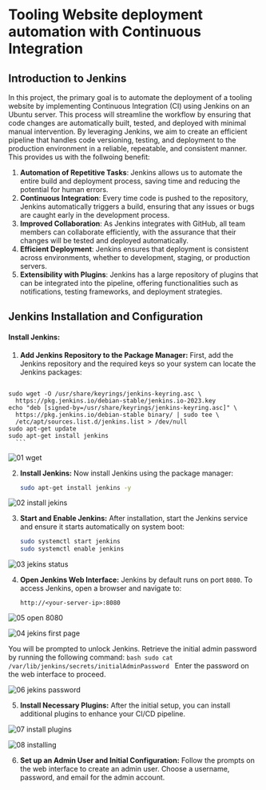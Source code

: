 # Tooling Website deployment automation with Continuous Integration
## Introduction to Jenkins

In this project, the primary goal is to automate the deployment of a tooling website by implementing Continuous Integration (CI) using Jenkins on an Ubuntu server. This process will streamline the workflow by ensuring that code changes are automatically built, tested, and deployed with minimal manual intervention. By leveraging Jenkins, we aim to create an efficient pipeline that handles code versioning, testing, and deployment to the production environment in a reliable, repeatable, and consistent manner. This provides us with the follwoing benefit:

1. **Automation of Repetitive Tasks**: Jenkins allows us to automate the entire build and deployment process, saving time and reducing the potential for human errors.
2. **Continuous Integration**: Every time code is pushed to the repository, Jenkins automatically triggers a build, ensuring that any issues or bugs are caught early in the development process.
3. **Improved Collaboration**: As Jenkins integrates with GitHub, all team members can collaborate efficiently, with the assurance that their changes will be tested and deployed automatically.
4. **Efficient Deployment**: Jenkins ensures that deployment is consistent across environments, whether to development, staging, or production servers.
5. **Extensibility with Plugins**: Jenkins has a large repository of plugins that can be integrated into the pipeline, offering functionalities such as notifications, testing frameworks, and deployment strategies.


## Jenkins Installation and Configuration

#### **Install Jenkins:**
   
   1. **Add Jenkins Repository to the Package Manager:**
      First, add the Jenkins repository and the required keys so your system can locate the Jenkins packages:
      ```bash
    sudo wget -O /usr/share/keyrings/jenkins-keyring.asc \
      https://pkg.jenkins.io/debian-stable/jenkins.io-2023.key
    echo "deb [signed-by=/usr/share/keyrings/jenkins-keyring.asc]" \
      https://pkg.jenkins.io/debian-stable binary/ | sudo tee \
      /etc/apt/sources.list.d/jenkins.list > /dev/null
    sudo apt-get update
    sudo apt-get install jenkins
      ```

![01  wget](https://github.com/user-attachments/assets/737df1de-ea1f-4faa-b1fd-c417e7972ca2)


   2. **Install Jenkins:**
      Now install Jenkins using the package manager:
      ```bash
      sudo apt-get install jenkins -y
      ```

![02 install jekins](https://github.com/user-attachments/assets/4f0a7970-c0ea-4deb-8834-1fa9e6913adb)


   3. **Start and Enable Jenkins:**
      After installation, start the Jenkins service and ensure it starts automatically on system boot:
      ```bash
      sudo systemctl start jenkins
      sudo systemctl enable jenkins
      ```
      
![03 jekins status](https://github.com/user-attachments/assets/3e9024fd-b6f0-49b0-8485-796c2e4d12a9)


   4. **Open Jenkins Web Interface:**
      Jenkins by default runs on port `8080`. To access Jenkins, open a browser and navigate to:
      ```
      http://<your-server-ip>:8080
      ```

![05 open 8080](https://github.com/user-attachments/assets/19ceef4b-7a23-4e60-ad52-ee333eb52f8a)

![04 jekins first page](https://github.com/user-attachments/assets/48e39297-3222-4e6f-94da-ab0bf4151a7c)


   You will be prompted to unlock Jenkins. Retrieve the initial admin password by running the following command:
      ```bash
      sudo cat /var/lib/jenkins/secrets/initialAdminPassword
      ```
      Enter the password on the web interface to proceed.
      
![06 jekins password](https://github.com/user-attachments/assets/b0f632fa-0275-465e-abfa-8434e4fadc7e)


 5. **Install Necessary Plugins:**
      After the initial setup, you can install additional plugins to enhance your CI/CD pipeline.

![07 install plugins](https://github.com/user-attachments/assets/025f4c45-7906-4453-a7f0-0bc48cd158ff)


![08 installing](https://github.com/user-attachments/assets/a1e3cb3e-9496-4fd4-a194-2ab7ed96f467)


6. **Set up an Admin User and Initial Configuration:**
     Follow the prompts on the web interface to create an admin user. Choose a username, password, and email for the admin account.







     
